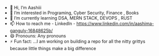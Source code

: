 - 👋 Hi, I’m Aashiii
- 👀 I’m interested in Programing, Cyber Security, Finance , Books
- 🌱 I’m currently learning DSA, MERN STACK, DEVOPS , RUST
- 📫 How to reach me -  LinkedIn  - https://www.linkedin.com/in/aashima-ganguly-16848625b/
- 😄 Pronouns: Any pronouns
- ⚡ Fun fact: ...I am working on building a repo for all the nitty grittys because little things make a big difference

<!---
aashisomething/aashisomething is a ✨ special ✨ repository because its `README.md` (this file) appears on your GitHub profile.
You can click the Preview link to take a look at your changes.
--->
